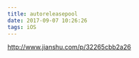 ```yaml
---
title: autoreleasepool
date: 2017-09-07 10:26:26
tags: iOS
---
```


http://www.jianshu.com/p/32265cbb2a26
